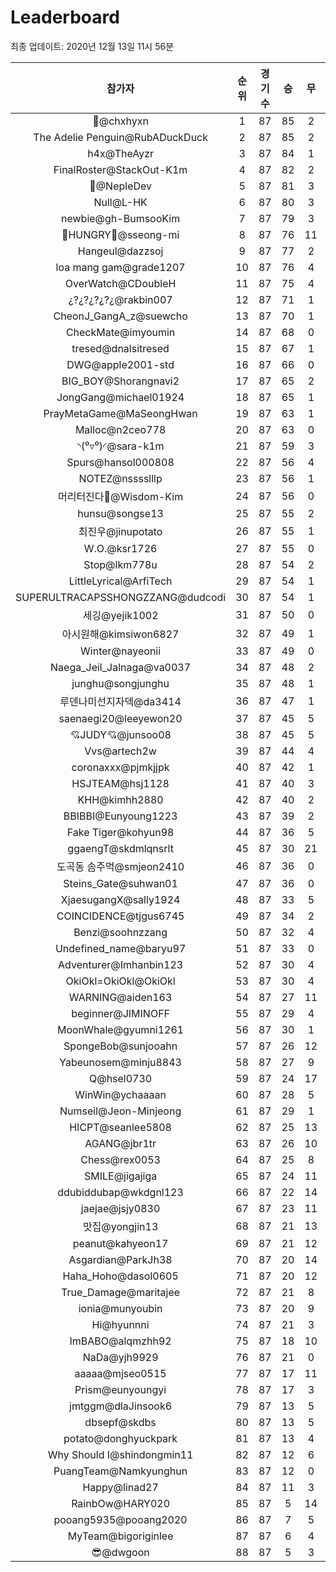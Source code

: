 # Leaderboard
최종 업데이트: 2020년 12월 13일 11시 56분




| 참가자 | 순위 | 경기수 | 승 | 무 | 패 | 승점 |
|:---:|:---:|:---:|:---:|:---:|:---:|:---:|
| 👑@chxhyxn | 1 | 87 | 85 | 2 | 0 | 257 |
| The Adelie Penguin@RubADuckDuck | 2 | 87 | 85 | 2 | 0 | 257 |
| h4x@TheAyzr | 3 | 87 | 84 | 1 | 2 | 253 |
| FinalRoster@StackOut-K1m | 4 | 87 | 82 | 2 | 3 | 248 |
| 🥈@NepleDev | 5 | 87 | 81 | 3 | 3 | 246 |
| Null@L-HK | 6 | 87 | 80 | 3 | 4 | 243 |
| newbie@gh-BumsooKim | 7 | 87 | 79 | 3 | 5 | 240 |
| 🍗HUNGRY🍗@sseong-mi | 8 | 87 | 76 | 11 | 0 | 239 |
| Hangeul@dazzsoj | 9 | 87 | 77 | 2 | 8 | 233 |
| loa mang gam@grade1207 | 10 | 87 | 76 | 4 | 7 | 232 |
| OverWatch@CDoubleH | 11 | 87 | 75 | 4 | 8 | 229 |
| ¿?¿?¿?¿?¿@rakbin007 | 12 | 87 | 71 | 1 | 15 | 214 |
| CheonJ_GangA_z@suewcho | 13 | 87 | 70 | 1 | 16 | 211 |
| CheckMate@imyoumin | 14 | 87 | 68 | 0 | 19 | 204 |
| tresed@dnalsitresed | 15 | 87 | 67 | 1 | 19 | 202 |
| DWG@apple2001-std | 16 | 87 | 66 | 0 | 21 | 198 |
| BIG_BOY@Shorangnavi2 | 17 | 87 | 65 | 2 | 20 | 197 |
| JongGang@michael01924 | 18 | 87 | 65 | 1 | 21 | 196 |
| PrayMetaGame@MaSeongHwan | 19 | 87 | 63 | 1 | 23 | 190 |
| Malloc@n2ceo778 | 20 | 87 | 63 | 0 | 24 | 189 |
| ◝(⁰▿⁰)◜@sara-k1m | 21 | 87 | 59 | 3 | 25 | 180 |
| Spurs@hansol000808 | 22 | 87 | 56 | 4 | 27 | 172 |
| NOTEZ@nsssslllp | 23 | 87 | 56 | 1 | 30 | 169 |
| 머리터진다🤯@Wisdom-Kim | 24 | 87 | 56 | 0 | 31 | 168 |
| hunsu@songse13 | 25 | 87 | 55 | 2 | 30 | 167 |
| 최진우@jinupotato | 26 | 87 | 55 | 1 | 31 | 166 |
| W.O.@ksr1726 | 27 | 87 | 55 | 0 | 32 | 165 |
| Stop@lkm778u | 28 | 87 | 54 | 2 | 31 | 164 |
| LittleLyrical@ArfiTech | 29 | 87 | 54 | 1 | 32 | 163 |
| SUPERULTRACAPSSHONGZZANG@dudcodi | 30 | 87 | 54 | 1 | 32 | 163 |
| 세깅@yejik1002 | 31 | 87 | 50 | 0 | 37 | 150 |
| 아시원해@kimsiwon6827 | 32 | 87 | 49 | 1 | 37 | 148 |
| Winter@nayeonii | 33 | 87 | 49 | 0 | 38 | 147 |
| Naega_Jeil_Jalnaga@va0037 | 34 | 87 | 48 | 2 | 37 | 146 |
| junghu@songjunghu | 35 | 87 | 48 | 1 | 38 | 145 |
| 루덴나미선지자덱@da3414 | 36 | 87 | 47 | 1 | 39 | 142 |
| saenaegi20@leeyewon20 | 37 | 87 | 45 | 5 | 37 | 140 |
| 💘JUDY💘@junsoo08 | 38 | 87 | 45 | 5 | 37 | 140 |
| Vvs@artech2w | 39 | 87 | 44 | 4 | 39 | 136 |
| coronaxxx@pjmkjjpk | 40 | 87 | 42 | 1 | 44 | 127 |
| HSJTEAM@hsj1128 | 41 | 87 | 40 | 3 | 44 | 123 |
| KHH@kimhh2880 | 42 | 87 | 40 | 2 | 45 | 122 |
| BBIBBI@Eunyoung1223 | 43 | 87 | 39 | 2 | 46 | 119 |
| Fake Tiger@kohyun98 | 44 | 87 | 36 | 5 | 46 | 113 |
| ggaengT@skdmlqnsrlt | 45 | 87 | 30 | 21 | 36 | 111 |
| 도곡동 솜주먹@smjeon2410 | 46 | 87 | 36 | 0 | 51 | 108 |
| Steins_Gate@suhwan01 | 47 | 87 | 36 | 0 | 51 | 108 |
| XjaesugangX@sally1924 | 48 | 87 | 33 | 5 | 49 | 104 |
| COINCIDENCE@tjgus6745 | 49 | 87 | 34 | 2 | 51 | 104 |
| Benzi@soohnzzang | 50 | 87 | 32 | 4 | 51 | 100 |
| Undefined_name@baryu97 | 51 | 87 | 33 | 0 | 54 | 99 |
| Adventurer@Imhanbin123 | 52 | 87 | 30 | 4 | 53 | 94 |
| OkiOkl=OkiOkl@OkiOkl | 53 | 87 | 30 | 4 | 53 | 94 |
| WARNING@aiden163 | 54 | 87 | 27 | 11 | 49 | 92 |
| beginner@JIMINOFF | 55 | 87 | 29 | 4 | 54 | 91 |
| MoonWhale@gyumni1261 | 56 | 87 | 30 | 1 | 56 | 91 |
| SpongeBob@sunjooahn | 57 | 87 | 26 | 12 | 49 | 90 |
| Yabeunosem@minju8843 | 58 | 87 | 27 | 9 | 51 | 90 |
| Q@hsel0730 | 59 | 87 | 24 | 17 | 46 | 89 |
| WinWin@ychaaaan | 60 | 87 | 28 | 5 | 54 | 89 |
| Numseil@Jeon-Minjeong | 61 | 87 | 29 | 1 | 57 | 88 |
| HICPT@seanlee5808 | 62 | 87 | 25 | 13 | 49 | 88 |
| AGANG@jbr1tr | 63 | 87 | 26 | 10 | 51 | 88 |
| Chess@rex0053 | 64 | 87 | 25 | 8 | 54 | 83 |
| SMILE@jigajiga | 65 | 87 | 24 | 11 | 52 | 83 |
| ddubiddubap@wkdgnl123 | 66 | 87 | 22 | 14 | 51 | 80 |
| jaejae@jsjy0830 | 67 | 87 | 23 | 11 | 53 | 80 |
| 맛집@yongjin13 | 68 | 87 | 21 | 13 | 53 | 76 |
| peanut@kahyeon17 | 69 | 87 | 21 | 12 | 54 | 75 |
| Asgardian@ParkJh38 | 70 | 87 | 20 | 14 | 53 | 74 |
| Haha_Hoho@dasol0605 | 71 | 87 | 20 | 12 | 55 | 72 |
| True_Damage@maritajee | 72 | 87 | 21 | 8 | 58 | 71 |
| ionia@munyoubin | 73 | 87 | 20 | 9 | 58 | 69 |
| Hi@hyunnni | 74 | 87 | 21 | 3 | 63 | 66 |
| ImBABO@alqmzhh92 | 75 | 87 | 18 | 10 | 59 | 64 |
| NaDa@yjh9929 | 76 | 87 | 21 | 0 | 66 | 63 |
| aaaaa@mjseo0515 | 77 | 87 | 17 | 11 | 59 | 62 |
| Prism@eunyoungyi | 78 | 87 | 17 | 3 | 67 | 54 |
| jmtggm@dlaJinsook6 | 79 | 87 | 13 | 5 | 69 | 44 |
| dbsepf@skdbs | 80 | 87 | 13 | 5 | 69 | 44 |
| potato@donghyuckpark | 81 | 87 | 13 | 4 | 70 | 43 |
| Why Should I@shindongmin11 | 82 | 87 | 12 | 6 | 69 | 42 |
| PuangTeam@Namkyunghun | 83 | 87 | 12 | 0 | 75 | 36 |
| Happy@linad27 | 84 | 87 | 11 | 3 | 73 | 36 |
| RainbOw@HARY020 | 85 | 87 | 5 | 14 | 68 | 29 |
| pooang5935@pooang2020 | 86 | 87 | 7 | 5 | 75 | 26 |
| MyTeam@bigoriginlee | 87 | 87 | 6 | 4 | 77 | 22 |
| 😎@dwgoon | 88 | 87 | 5 | 3 | 79 | 18 |